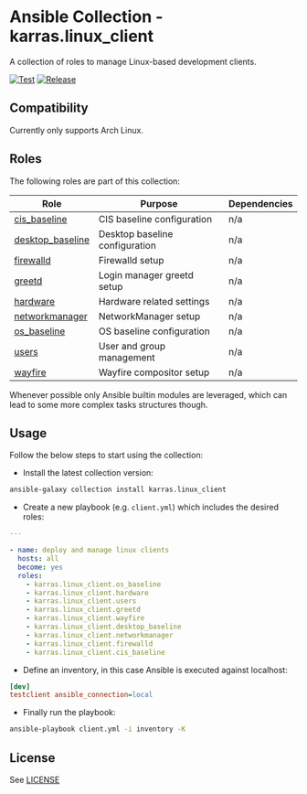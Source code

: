 # Ansible Collection - karras.linux\_client

A collection of roles to manage Linux-based development clients.

[![Test](https://github.com/karras/ansible-collection-linux_client/actions/workflows/test.yml/badge.svg)](https://github.com/karras/ansible-collection-linux_client/actions/workflows/test.yml) [![Release](https://github.com/karras/ansible-collection-linux_client/actions/workflows/release.yml/badge.svg)](https://github.com/karras/ansible-collection-linux_client/actions/workflows/release.yml)

## Compatibility

Currently only supports Arch Linux.

## Roles

The following roles are part of this collection:

| Role                                          | Purpose                        | Dependencies |
| --------------------------------------------- | ------------------------------ | ------------ |
| [cis\_baseline](./roles/cis_baseline)         | CIS baseline configuration     | n/a          |
| [desktop\_baseline](./roles/desktop_baseline) | Desktop baseline configuration | n/a          |
| [firewalld](./roles/firewalld)                | Firewalld setup                | n/a          |
| [greetd](./roles/greetd)                      | Login manager greetd setup     | n/a          |
| [hardware](./roles/hardware)                  | Hardware related settings      | n/a          |
| [networkmanager](./roles/networkmanager)      | NetworkManager setup           | n/a          |
| [os\_baseline](./roles/os_baseline)           | OS baseline configuration      | n/a          |
| [users](./roles/users)                        | User and group management      | n/a          |
| [wayfire](./roles/wayfire)                    | Wayfire compositor setup       | n/a          |

Whenever possible only Ansible builtin modules are leveraged, which can lead to
some more complex tasks structures though.

## Usage

Follow the below steps to start using the collection:

* Install the latest collection version:

```sh
ansible-galaxy collection install karras.linux_client
```

* Create a new playbook (e.g. `client.yml`) which includes the desired roles:

```yaml
---

- name: deploy and manage linux clients
  hosts: all
  become: yes
  roles:
    - karras.linux_client.os_baseline
    - karras.linux_client.hardware
    - karras.linux_client.users
    - karras.linux_client.greetd
    - karras.linux_client.wayfire
    - karras.linux_client.desktop_baseline
    - karras.linux_client.networkmanager
    - karras.linux_client.firewalld
    - karras.linux_client.cis_baseline
```

* Define an inventory, in this case Ansible is executed against localhost:

```ini
[dev]
testclient ansible_connection=local
```

* Finally run the playbook:

```sh
ansible-playbook client.yml -i inventory -K
```

## License

See [LICENSE](./LICENSE)
